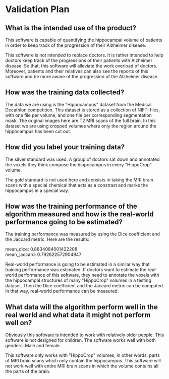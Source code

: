 # Validation Plan

## What is the intended use of the product?

This software is capable of quantifying the hippocampal volume of patients in order to keep track of the progression of their Alzheimer disease.

This software is not intended to replace doctors. It is rather intended to help doctors keep track of the progressions of their patients with Alzheimer disease. So that, this software will alleviate the work overload of doctors. Moreover, patients and their relatives can also see the reports of this software and be more aware of the progression of the Alzheimer disease.

## How was the training data collected?

The data we are using is the "Hippocampus" dataset from the Medical Decathlon competition. This dataset is stored as a collection of NIFTI files, with one file per volume, and one file per corresponding segmentation mask. The original images here are T2 MRI scans of the full brain. In this dataset we are using cropped volumes where only the region around the hippocampus has been cut out.

## How did you label your training data?

The silver standard was used: A group of doctors sat down and annotated the voxels they think compose the hippocampus in every "HippoCrop" volume.

The gold standard is not used here and consists in taking the MRI brain scans with a special chemical that acts as a constrast and marks the hippocampus in a special way.

## How was the training performance of the algorithm measured and how is the real-world performance going to be estimated?

The training performance was measured by using the Dice coefficient and the Jaccard metric. Here are the results:

mean_dice: 0.8834084001422208<br/>
mean_jaccard: 0.792622572904947

Real-world performance is going to be estimated in a similar way that training performance was estimated.
If doctors want to estimate the real-world performance of this software, they need to annotate the voxels with the hippocampal structures of many "HippoCrop" volumes in a testing dataset.
Then the Dice coefficient and the Jaccard metric can be computed. In that way, real-world performance can be measured.

## What data will the algorithm perform well in the real world and what data it might not perform well on?

Obviously this software is intended to work with relatively older people. This software is not designed for children. The software works well with both genders: Male and female.

This software only works with "HippoCrop" volumes, in other words, parts of MRI brain scans which only contain the hippocampus.
This software will not work well with entire MRI brain scans in which the volume contains all the parts of the brain.
